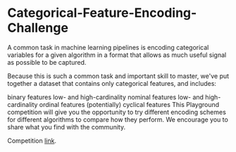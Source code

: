 # Categorical-Feature-Encoding-Challenge

A common task in machine learning pipelines is encoding categorical variables for a given algorithm in a format that allows as much useful signal as possible to be captured.

Because this is such a common task and important skill to master, we've put together a dataset that contains only categorical features, and includes:

binary features
low- and high-cardinality nominal features
low- and high-cardinality ordinal features
(potentially) cyclical features
This Playground competition will give you the opportunity to try different encoding schemes for different algorithms to compare how they perform. We encourage you to share what you find with the community.

Competition [link](https://www.kaggle.com/c/cat-in-the-dat).
